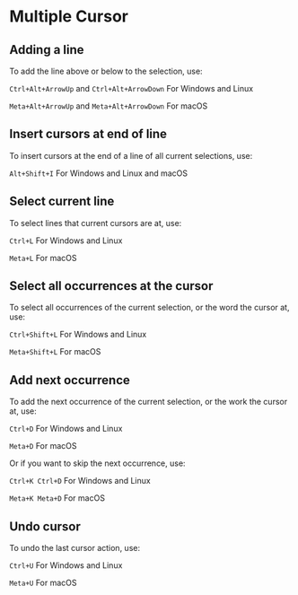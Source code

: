 # Multiple Cursor

## Adding a line

To add the line above or below to the selection, use:

`Ctrl+Alt+ArrowUp` and `Ctrl+Alt+ArrowDown` For Windows and Linux

`Meta+Alt+ArrowUp` and `Meta+Alt+ArrowDown` For macOS

## Insert cursors at end of line

To insert cursors at the end of a line of all current selections, use:

`Alt+Shift+I` For Windows and Linux and macOS

## Select current line

To select lines that  current cursors are at, use:

`Ctrl+L` For Windows and Linux

`Meta+L` For macOS

## Select all occurrences at the cursor

To select all occurrences of the current selection, or the word the cursor at, use:

`Ctrl+Shift+L` For Windows and Linux

`Meta+Shift+L` For macOS

## Add next occurrence

To add the next occurrence of the current selection, or the work the cursor at, use:

`Ctrl+D` For Windows and Linux

`Meta+D` For macOS

Or if you want to skip the next occurrence, use:

`Ctrl+K Ctrl+D` For Windows and Linux

`Meta+K Meta+D` For macOS

## Undo cursor

To undo the last cursor action, use:

`Ctrl+U` For Windows and Linux

`Meta+U` For macOS
